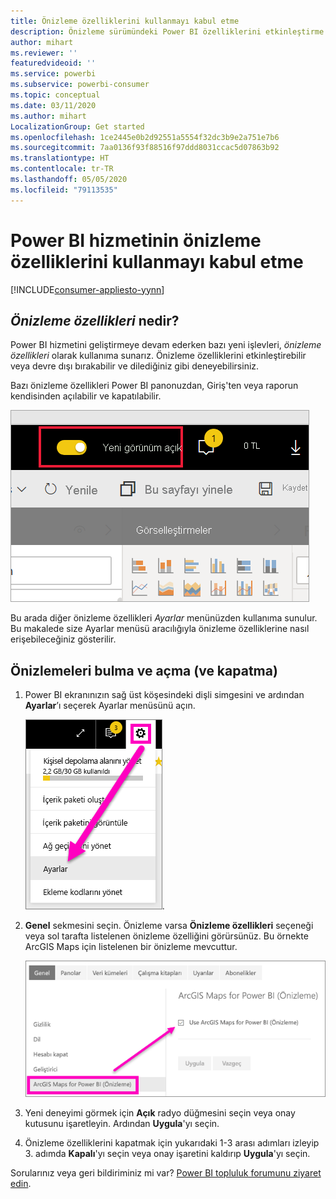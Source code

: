 ```yaml
---
title: Önizleme özelliklerini kullanmayı kabul etme
description: Önizleme sürümündeki Power BI özelliklerini etkinleştirme (ve devre dışı bırakma).
author: mihart
ms.reviewer: ''
featuredvideoid: ''
ms.service: powerbi
ms.subservice: powerbi-consumer
ms.topic: conceptual
ms.date: 03/11/2020
ms.author: mihart
LocalizationGroup: Get started
ms.openlocfilehash: 1ce2445e0b2d92551a5554f32dc3b9e2a751e7b6
ms.sourcegitcommit: 7aa0136f93f88516f97ddd8031ccac5d07863b92
ms.translationtype: HT
ms.contentlocale: tr-TR
ms.lasthandoff: 05/05/2020
ms.locfileid: "79113535"
---
```

# <a name="opt-in-for-power-bi-service-preview-features"></a>Power BI hizmetinin önizleme özelliklerini kullanmayı kabul etme

[!INCLUDE[consumer-appliesto-yynn](../includes/consumer-appliesto-yynn.md)]

## <a name="what-are-preview-features"></a>*Önizleme özellikleri* nedir?
Power BI hizmetini geliştirmeye devam ederken bazı yeni işlevleri, *önizleme özellikleri* olarak kullanıma sunarız. Önizleme özelliklerini etkinleştirebilir veya devre dışı bırakabilir ve dilediğiniz gibi deneyebilirsiniz.

Bazı önizleme özellikleri Power BI panonuzdan, Giriş'ten veya raporun kendisinden açılabilir ve kapatılabilir.

   ![Yeni Görünüm iki durumlu düğmesi](./media/end-user-preview-features/power-bi-toggle.png)

Bu arada diğer önizleme özellikleri *Ayarlar* menünüzden kullanıma sunulur. Bu makalede size Ayarlar menüsü aracılığıyla önizleme özelliklerine nasıl erişebileceğiniz gösterilir.

## <a name="find-previews-and-turn-them-on-and-off"></a>Önizlemeleri bulma ve açma (ve kapatma)
1. Power BI ekranınızın sağ üst köşesindeki dişli simgesini ve ardından **Ayarlar**’ı seçerek Ayarlar menüsünü açın.
   
   ![Ayarlar menüsü](./media/end-user-preview-features/power-bi-settings.png).
2. **Genel** sekmesini seçin. Önizleme varsa **Önizleme özellikleri** seçeneği veya sol tarafta listelenen önizleme özelliğini görürsünüz.  Bu örnekte ArcGIS Maps için listelenen bir önizleme mevcuttur. 
   
   ![Genel sekmesi](./media/end-user-preview-features/power-bi-preview-esri.png)
3. Yeni deneyimi görmek için **Açık** radyo düğmesini seçin veya onay kutusunu işaretleyin. Ardından **Uygula**'yı seçin.
4. Önizleme özelliklerini kapatmak için yukarıdaki 1-3 arası adımları izleyip 3. adımda **Kapalı**'yı seçin veya onay işaretini kaldırıp **Uygula**'yı seçin.


Sorularınız veya geri bildiriminiz mi var? [Power BI topluluk forumunu ziyaret edin](https://community.powerbi.com/t5/Navigation-Preview-Forum/bd-p/NavigationPreview).

